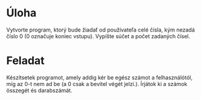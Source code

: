 # Úloha
Vytvorte program, ktorý bude žiadať od používateľa celé čísla, kým nezadá číslo 0 (0 označuje koniec vstupu). Vypíšte súčet a počet zadaných čísel.

# Feladat
Készítsetek programot, amely addig kér be egész számot a felhasználótól, míg az 0-t nem ad be (a 0 csak a bevitel végét jelzi.). Írjátok ki a számok összegét és darabszámát.